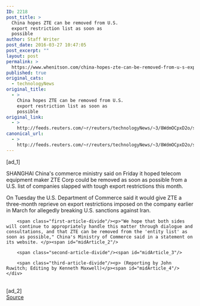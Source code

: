 ```yaml
---
ID: 2218
post_title: >
  China hopes ZTE can be removed from U.S.
  export restriction list as soon as
  possible
author: Staff Writer
post_date: 2016-03-27 10:47:05
post_excerpt: ""
layout: post
permalink: >
  https://www.whenitson.com/china-hopes-zte-can-be-removed-from-u-s-export-restriction-list-as-soon-as-possible/
published: true
original_cats:
  - technologyNews
original_title:
  - >
    China hopes ZTE can be removed from U.S.
    export restriction list as soon as
    possible
original_link:
  - >
    http://feeds.reuters.com/~r/reuters/technologyNews/~3/8WdmOCpxD2o/story01.htm
canonical_url:
  - >
    http://feeds.reuters.com/~r/reuters/technologyNews/~3/8WdmOCpxD2o/story01.htm
---
```

 [ad_1]
<br><div id="articleText">
<span id="midArticle_start"/>

<span class="focusParagraph" readability="4"><p><span class="articleLocation">SHANGHAI</span> China's commerce ministry said on Friday it hoped telecom equipment maker ZTE Corp could be removed as soon as possible from a U.S. list of companies slapped with tough export restrictions this month.</p></span><span id="midArticle_0"/><p>On Tuesday the U.S. Department of Commerce said it would give ZTE a three-month reprieve on export restrictions imposed on the company earlier in March for allegedly breaking U.S. sanctions against Iran.</p><span id="midArticle_1"/>
        
        <span class="first-article-divide"/><p>"We hope that both sides will continue to appropriately handle this matter through dialogue and consultations, and that ZTE can be removed from the 'entity list' as soon as possible," China's Ministry of Commerce said in a statement on its website. </p><span id="midArticle_2"/>
        
        <span class="second-article-divide"/><span id="midArticle_3"/>
        
        <span class="third-article-divide"/><p> (Reporting by John Ruwitch; Editing by Kenneth Maxwell)</p><span id="midArticle_4"/></div>
<br>[ad_2]
<br><a href="http://feeds.reuters.com/~r/reuters/technologyNews/~3/8WdmOCpxD2o/story01.htm">Source </a>